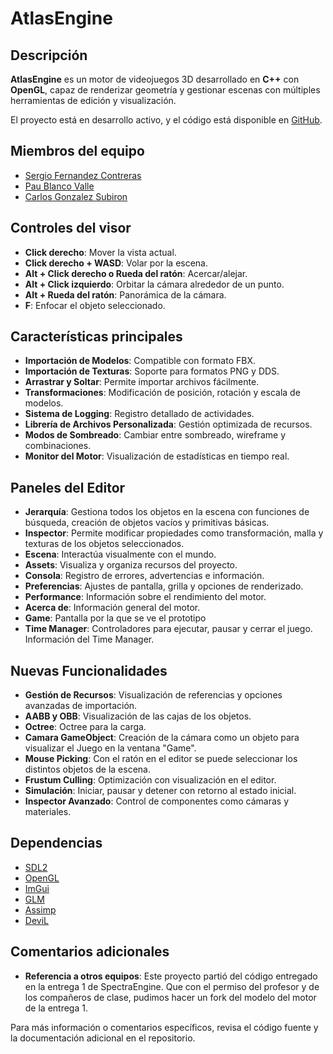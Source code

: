 # AtlasEngine

## Descripción
**AtlasEngine** es un motor de videojuegos 3D desarrollado en **C++** con **OpenGL**, capaz de renderizar geometría y gestionar escenas con múltiples herramientas de edición y visualización.

El proyecto está en desarrollo activo, y el código está disponible en [GitHub](https://github.com/Serfercont/AtlasEngineFinal).

## Miembros del equipo
- [Sergio Fernandez Contreras](https://github.com/Serfercont)
- [Pau Blanco Valle](https://github.com/PauloWhite2004)
- [Carlos Gonzalez Subiron](https://github.com/gosu00)

## Controles del visor
- **Click derecho**: Mover la vista actual.
- **Click derecho + WASD**: Volar por la escena.
- **Alt + Click derecho o Rueda del ratón**: Acercar/alejar.
- **Alt + Click izquierdo**: Orbitar la cámara alrededor de un punto.
- **Alt + Rueda del ratón**: Panorámica de la cámara.
- **F**: Enfocar el objeto seleccionado.

## Características principales
- **Importación de Modelos**: Compatible con formato FBX.
- **Importación de Texturas**: Soporte para formatos PNG y DDS.
- **Arrastrar y Soltar**: Permite importar archivos fácilmente.
- **Transformaciones**: Modificación de posición, rotación y escala de modelos.
- **Sistema de Logging**: Registro detallado de actividades.
- **Librería de Archivos Personalizada**: Gestión optimizada de recursos.
- **Modos de Sombreado**: Cambiar entre sombreado, wireframe y combinaciones.
- **Monitor del Motor**: Visualización de estadísticas en tiempo real.

## Paneles del Editor
- **Jerarquía**: Gestiona todos los objetos en la escena con funciones de búsqueda, creación de objetos vacíos y primitivas básicas.
- **Inspector**: Permite modificar propiedades como transformación, malla y texturas de los objetos seleccionados.
- **Escena**: Interactúa visualmente con el mundo.
- **Assets**: Visualiza y organiza recursos del proyecto.
- **Consola**: Registro de errores, advertencias e información.
- **Preferencias**: Ajustes de pantalla, grilla y opciones de renderizado.
- **Performance**: Información sobre el rendimiento del motor.
- **Acerca de**: Información general del motor.
- **Game**: Pantalla por la que se ve el prototipo
- **Time Manager**: Controladores para ejecutar, pausar y cerrar el juego. Información del Time Manager.

## Nuevas Funcionalidades
- **Gestión de Recursos**: Visualización de referencias y opciones avanzadas de importación.
- **AABB y OBB**: Visualización de las cajas de los objetos.
- **Octree**: Octree para la carga.
- **Camara GameObject**: Creación de la cámara como un objeto para visualizar el Juego en la ventana "Game".
- **Mouse Picking**: Con el ratón en el editor se puede seleccionar los distintos objetos de la escena.
- **Frustum Culling**: Optimización con visualización en el editor.
- **Simulación**: Iniciar, pausar y detener con retorno al estado inicial.
- **Inspector Avanzado**: Control de componentes como cámaras y materiales.

## Dependencias
- [SDL2](https://github.com/libsdl-org/SDL)
- [OpenGL](https://www.opengl.org/)
- [ImGui](https://github.com/ocornut/imgui)
- [GLM](https://github.com/g-truc/glm)
- [Assimp](https://github.com/assimp/assimp)
- [DeviL](https://github.com/DentonW/DevIL)

## Comentarios adicionales
- **Referencia a otros equipos**: Este proyecto partió del código entregado en la entrega 1 de SpectraEngine. Que con el permiso del profesor y de los compañeros de clase, pudimos hacer un fork del modelo del motor de la entrega 1.

Para más información o comentarios específicos, revisa el código fuente y la documentación adicional en el repositorio.

